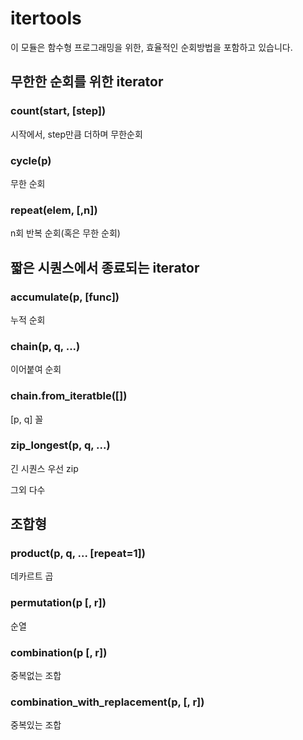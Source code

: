 # itertools

이 모듈은 함수형 프로그래밍을 위한, 효율적인 순회방법을 포함하고 있습니다.



## 무한한 순회를 위한 iterator

### count(start, [step])

시작에서, step만큼 더하며 무한순회

### cycle(p)

무한 순회

### repeat(elem, [,n])

n회 반복 순회(혹은 무한 순회)



## 짧은 시퀀스에서 종료되는 iterator

### accumulate(p, [func])

누적 순회

### chain(p, q, ...)

이어붙여 순회

### chain.from_iteratble([])

[p, q] 꼴

### zip_longest(p, q, ...)

긴 시퀀스 우선 zip

그외 다수



## 조합형

### product(p, q, ... [repeat=1])

데카르트 곱

### permutation(p [, r])

순열

### combination(p [, r])

중복없는 조합

### combination_with_replacement(p, [, r])

중복있는 조합